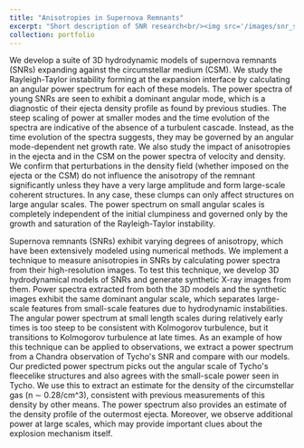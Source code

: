 ```yaml
---
title: "Anisotropies in Supernova Remnants"
excerpt: "Short description of SNR research<br/><img src='/images/snr_synthetic.png'>"
collection: portfolio
---
```


We develop a suite of 3D hydrodynamic models of supernova remnants (SNRs) expanding against the circumstellar medium (CSM). We study the Rayleigh-Taylor instability forming at the expansion interface by calculating an angular power spectrum for each of these models. The power spectra of young SNRs are seen to exhibit a dominant angular mode, which is a diagnostic of their ejecta density profile as found by previous studies. The steep scaling of power at smaller modes and the time evolution of the spectra are indicative of the absence of a turbulent cascade. Instead, as the time evolution of the spectra suggests, they may be governed by an angular mode-dependent net growth rate. We also study the impact of anisotropies in the ejecta and in the CSM on the power spectra of velocity and density. We confirm that perturbations in the density field (whether imposed on the ejecta or the CSM) do not influence the anisotropy of the remnant significantly unless they have a very large amplitude and form large-scale coherent structures. In any case, these clumps can only affect structures on large angular scales. The power spectrum on small angular scales is completely independent of the initial clumpiness and governed only by the growth and saturation of the Rayleigh-Taylor instability.

Supernova remnants (SNRs) exhibit varying degrees of anisotropy, which have been extensively modeled using numerical methods. We implement a technique to measure anisotropies in SNRs by calculating power spectra from their high-resolution images. To test this technique, we develop 3D hydrodynamical models of SNRs and generate synthetic X-ray images from them. Power spectra extracted from both the 3D models and the synthetic images exhibit the same dominant angular scale, which separates large-scale features from small-scale features due to hydrodynamic instabilities. The angular power spectrum at small length scales during relatively early times is too steep to be consistent with Kolmogorov turbulence, but it transitions to Kolmogorov turbulence at late times. As an example of how this technique can be applied to observations, we extract a power spectrum from a Chandra observation of Tycho's SNR and compare with our models. Our predicted power spectrum picks out the angular scale of Tycho's fleecelike structures and also agrees with the small-scale power seen in Tycho. We use this to extract an estimate for the density of the circumstellar gas (n ∼ 0.28/cm^3), consistent with previous measurements of this density by other means. The power spectrum also provides an estimate of the density profile of the outermost ejecta. Moreover, we observe additional power at large scales, which may provide important clues about the explosion mechanism itself.

